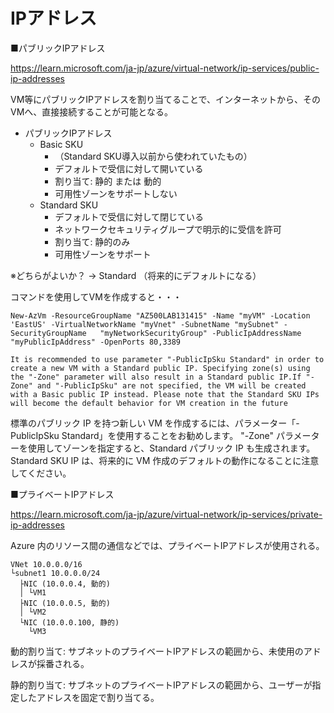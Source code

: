 # IPアドレス

■パブリックIPアドレス

https://learn.microsoft.com/ja-jp/azure/virtual-network/ip-services/public-ip-addresses

VM等にパブリックIPアドレスを割り当てることで、インターネットから、そのVMへ、直接接続することが可能となる。

- パブリックIPアドレス
  - Basic SKU
    - （Standard SKU導入以前から使われていたもの）
    - デフォルトで受信に対して開いている
    - 割り当て: 静的 または 動的
    - 可用性ゾーンをサポートしない
  - Standard SKU
    - デフォルトで受信に対して閉じている
    - ネットワークセキュリティグループで明示的に受信を許可
    - 割り当て: 静的のみ
    - 可用性ゾーンをサポート

※どちらがよいか？ → Standard （将来的にデフォルトになる）

コマンドを使用してVMを作成すると・・・

```
New-AzVm -ResourceGroupName "AZ500LAB131415" -Name "myVM" -Location 'EastUS' -VirtualNetworkName "myVnet" -SubnetName "mySubnet" -SecurityGroupName   "myNetworkSecurityGroup" -PublicIpAddressName "myPublicIpAddress" -OpenPorts 80,3389

It is recommended to use parameter "-PublicIpSku Standard" in order to create a new VM with a Standard public IP. Specifying zone(s) using the "-Zone" parameter will also result in a Standard public IP.If "-Zone" and "-PublicIpSku" are not specified, the VM will be created with a Basic public IP instead. Please note that the Standard SKU IPs will become the default behavior for VM creation in the future
```

標準のパブリック IP を持つ新しい VM を作成するには、パラメーター「-PublicIpSku Standard」を使用することをお勧めします。 "-Zone" パラメーターを使用してゾーンを指定すると、Standard パブリック IP も生成されます。 Standard SKU IP は、将来的に VM 作成のデフォルトの動作になることに注意してください。

■プライベートIPアドレス

https://learn.microsoft.com/ja-jp/azure/virtual-network/ip-services/private-ip-addresses

Azure 内のリソース間の通信などでは、プライベートIPアドレスが使用される。

```
VNet 10.0.0.0/16
└subnet1 10.0.0.0/24
  ├NIC (10.0.0.4, 動的)
  │ └VM1
  ├NIC (10.0.0.5, 動的)
  │ └VM2
  └NIC (10.0.0.100, 静的)
    └VM3
```

動的割り当て: サブネットのプライベートIPアドレスの範囲から、未使用のアドレスが採番される。

静的割り当て: サブネットのプライベートIPアドレスの範囲から、ユーザーが指定したアドレスを固定で割り当てる。

